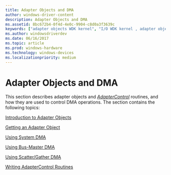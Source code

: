 ```yaml
---
title: Adapter Objects and DMA
author: windows-driver-content
description: Adapter Objects and DMA
ms.assetid: 8bc672b4-0f4d-4e0c-9904-c8d0a3f3639c
keywords: ["adapter objects WDK kernel", "I/O WDK kernel , adapter objects", "I/O WDK kernel , DMA", "DMA transfers WDK kernel", "AdapterControl routines", "Direct Memory Access WDK kernel", "data transfers WDK kernel , adapter objects", "transferring data WDK kernel , ad"]
ms.author: windowsdriverdev
ms.date: 06/16/2017
ms.topic: article
ms.prod: windows-hardware
ms.technology: windows-devices
ms.localizationpriority: medium
---
```


# Adapter Objects and DMA





This section describes adapter objects and [*AdapterControl*](https://msdn.microsoft.com/library/windows/hardware/ff540504) routines, and how they are used to control DMA operations. The section contains the following topics:

[Introduction to Adapter Objects](introduction-to-adapter-objects.md)

[Getting an Adapter Object](getting-an-adapter-object.md)

[Using System DMA](using-system-dma.md)

[Using Bus-Master DMA](using-bus-master-dma.md)

[Using Scatter/Gather DMA](using-scatter-gather-dma.md)

[Writing AdapterControl Routines](writing-adaptercontrol-routines.md)

 

 




